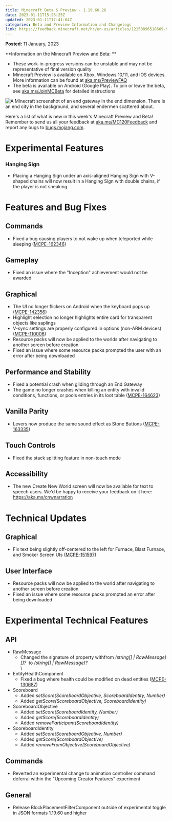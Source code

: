 ```yaml
---
title: Minecraft Beta & Preview - 1.19.60.26
date: 2023-01-11T15:26:25Z
updated: 2023-01-11T17:41:04Z
categories: Beta and Preview Information and Changelogs
link: https://feedback.minecraft.net/hc/en-us/articles/12150896518669-Minecraft-Beta-Preview-1-19-60-26
---
```


**Posted:** 11 January, 2023

**Information on the Minecraft Preview and Beta: **

-   These work-in-progress versions can be unstable and may not be representative of final version quality
-   Minecraft Preview is available on Xbox, Windows 10/11, and iOS devices. More information can be found at [aka.ms/PreviewFAQ](http://aka.ms/PreviewFAQ)
-   The beta is available on Android (Google Play). To join or leave the beta, see [aka.ms/JoinMCBeta](https://aka.ms/JoinMCBeta) for detailed instructions

![A Minecraft screenshot of an end gateway in the end dimension. There is an end city in the background, and several endermen scattered about.](https://feedback.minecraft.net/hc/article_attachments/12150766312205)

Here\'s a list of what is new in this week\'s Minecraft Preview and Beta! Remember to send us all your feedback at [aka.ms/MC120Feedback](https://aka.ms/MC120Feedback) and report any bugs to [bugs.mojang.com](http://bugs.mojang.com/).

# **Experimental Features**

### **Hanging Sign**

-   Placing a Hanging Sign under an axis-aligned Hanging Sign with V-shaped chains will now result in a Hanging Sign with double chains, if the player is not sneaking

# **Features and Bug Fixes**

## **Commands**

-   Fixed a bug causing players to not wake up when teleported while sleeping ([MCPE-162346](https://bugs.mojang.com/browse/MCPE-162346))

## **Gameplay**

-   Fixed an issue where the \"Inception\" achievement would not be awarded

## **Graphical**

-   The UI no longer flickers on Android when the keyboard pops up ([MCPE-142356](https://bugs.mojang.com/browse/MCPE-142356))
-   Highlight selection no longer highlights entire card for transparent objects like saplings
-   V-sync settings are properly configured in options (non-ARM devices) ([MCPE-110006](https://bugs.mojang.com/browse/MCPE-110006))
-   Resource packs will now be applied to the worlds after navigating to another screen before creation
-   Fixed an issue where some resource packs prompted the user with an error after being downloaded

## **Performance and Stability**

-   Fixed a potential crash when gliding through an End Gateway
-   The game no longer crashes when killing an entity with invalid conditions, functions, or pools entries in its loot table ([MCPE-164623](https://bugs.mojang.com/browse/MCPE-164623))

## **Vanilla Parity**

-   Levers now produce the same sound effect as Stone Buttons ([MCPE-163335](https://bugs.mojang.com/browse/MCPE-163335))

## **Touch Controls**

-   Fixed the stack splitting feature in non-touch mode

## **Accessibility**

-   The new Create New World screen will now be available for text to speech users. We\'d be happy to receive your feedback on it here: <https://aka.ms/cnwnarration>

# **Technical Updates**

## **Graphical**

-   Fix text being slightly off-centered to the left for Furnace, Blast Furnace, and Smoker Screen UIs ([MCPE-151597](https://bugs.mojang.com/browse/MCPE-151597))

## **User Interface**

-   Resource packs will now be applied to the world after navigating to another screen before creation
-   Fixed an issue where some resource packs prompted an error after being downloaded

# **Experimental Technical Features**

## **API**

-   RawMessage
    -   Changed the signature of property withfrom *(string\[\] \| RawMessage)\[\]?*  to *(string\[\] \| RawMessage)?*\
        \
-   EntityHealthComponent
    -   Fixed a bug where health could be modified on dead entities ([MCPE-130687](https://bugs.mojang.com/browse/MCPE-130687))
-   Scoreboard
    -   Added *setScore(ScoreboardObjective, ScoreboardIdentity, Number)*
    -   Added *getScore(ScoreboardObjective, ScoreboardIdentity)*
-   ScoreboardObjective
    -   Added *setScore(ScoreboardIdentity, Number)*
    -   Added *getScore(ScoreboardIdentity)*
    -   Added *removeParticipant(ScoreboardIdentity)*
-   ScoreboardIdentity
    -   Added *setScore(ScoreboardObjective, Number)*
    -   Added *getScore(ScoreboardObjective)*
    -   Added *removeFromObjective(ScoreboardObjective)*

## **Commands**

-   Reverted an experimental change to animation controller command deferral within the "Upcoming Creator Features" experiment

## **General**

-   Release BlockPlacementFilterComponent outside of experimental toggle in JSON formats 1.19.60 and higher
